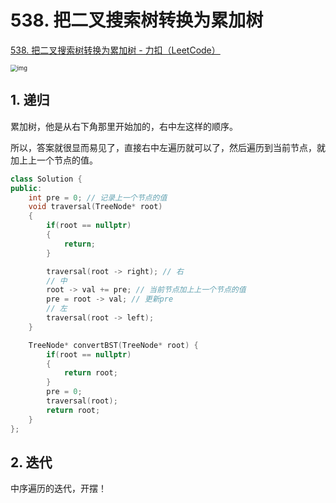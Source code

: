 # 538. 把二叉搜索树转换为累加树

[538. 把二叉搜索树转换为累加树 - 力扣（LeetCode）](https://leetcode.cn/problems/convert-bst-to-greater-tree/)



<img src="https://assets.leetcode-cn.com/aliyun-lc-upload/uploads/2019/05/03/tree.png" alt="img" style="zoom:67%;" />

## 1. 递归

累加树，他是从右下角那里开始加的，右中左这样的顺序。

所以，答案就很显而易见了，直接右中左遍历就可以了，然后遍历到当前节点，就加上上一个节点的值。

```c++
class Solution {
public:
    int pre = 0; // 记录上一个节点的值
    void traversal(TreeNode* root)
    {
        if(root == nullptr)
        {
            return;
        }

        traversal(root -> right); // 右
        // 中
        root -> val += pre; // 当前节点加上上一个节点的值
        pre = root -> val; // 更新pre
        // 左
        traversal(root -> left);
    }

    TreeNode* convertBST(TreeNode* root) {
        if(root == nullptr)
        {
            return root;
        }
        pre = 0;
        traversal(root);
        return root;
    }
};
```





## 2. 迭代

中序遍历的迭代，开摆！